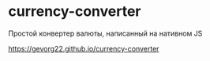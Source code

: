 # currency-converter

Простой конвертер валюты, написанный на нативном JS

https://gevorg22.github.io/currency-converter
